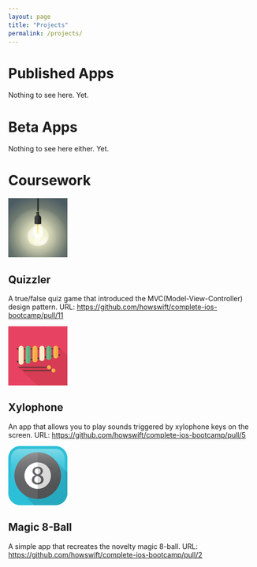 ```yaml
---
layout: page
title: "Projects"
permalink: /projects/
---
```


# Published Apps

Nothing to see here. Yet.

# Beta Apps

Nothing to see here either. Yet.

# Coursework

![Quizzler Icon](assets/quizzler_Icon-40@3x.png)

## Quizzler
A true/false quiz game that introduced the MVC(Model-View-Controller) design
pattern.
URL: https://github.com/howswift/complete-ios-bootcamp/pull/11


![Xylophone Icon](assets/xylophone_Icon-40@3x.png)

## Xylophone
An app that allows you to play sounds triggered by xylophone keys on the
screen.
URL: https://github.com/howswift/complete-ios-bootcamp/pull/5



![Magic 8-ball Icon](assets/magic8ball_Icon-40@3x.png)

## Magic 8-Ball
A simple app that recreates the novelty magic 8-ball.
URL: https://github.com/howswift/complete-ios-bootcamp/pull/2
